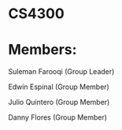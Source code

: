 # CS4300
<!-- Group Project Members -->
# Members:
<p>Suleman Farooqi (Group Leader)</p>
<p>Edwin Espinal (Group Member)</p>
<p>Julio Quintero (Group Member)</p>
<p>Danny Flores (Group Member)</p>
